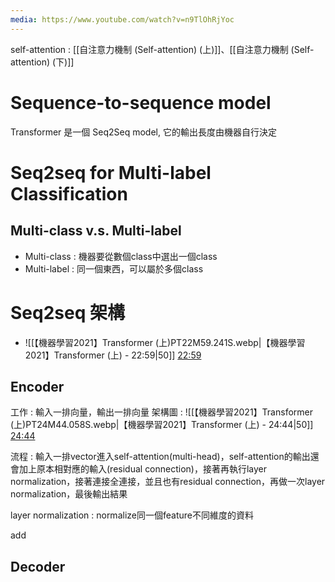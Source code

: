 ```yaml
---
media: https://www.youtube.com/watch?v=n9TlOhRjYoc
---
```

self-attention : [[自注意力機制 (Self-attention) (上)]]、[[自注意力機制 (Self-attention) (下)]]

# Sequence-to-sequence model

Transformer 是一個 Seq2Seq model, 它的輸出長度由機器自行決定

# Seq2seq for Multi-label Classification

## Multi-class v.s. Multi-label

- Multi-class : 機器要從數個class中選出一個class
- Multi-label : 同一個東西，可以屬於多個class

# Seq2seq 架構


- ![[【機器學習2021】Transformer (上)PT22M59.241S.webp|【機器學習2021】Transformer (上) - 22:59|50]] [22:59](https://www.youtube.com/watch?v=n9TlOhRjYoc&t=1379#t=22:59.24) 
## Encoder

工作 : 輸入一排向量，輸出一排向量
架構圖 :  ![[【機器學習2021】Transformer (上)PT24M44.058S.webp|【機器學習2021】Transformer (上) - 24:44|50]] [24:44](https://www.youtube.com/watch?v=n9TlOhRjYoc&t=1484#t=24:44.06) 

流程 : 輸入一排vector進入self-attention(multi-head)，self-attention的輸出還會加上原本相對應的輸入(residual connection)，接著再執行layer normalization，接著連接全連接，並且也有residual connection，再做一次layer normalization，最後輸出結果

layer normalization : normalize同一個feature不同維度的資料

add
## Decoder
